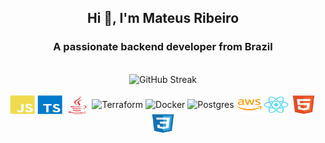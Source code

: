 <h2 align="center">Hi 👋, I'm Mateus Ribeiro</h1>
<h3 align="center">A passionate backend developer from Brazil</h3>
<br/>

<div align="center">
  <img src="https://streak-stats.demolab.com?user=MateusRb&theme=dark&hide_border=true&exclude_days=Sun%2CSat" alt="GitHub Streak" />
  <!-- <img height="180em" src="https://github-readme-stats-mateus-ribeiros-projects-78ceac28.vercel.app/api?username=MateusRb&show_icons=true&theme=dark&count_private=true"/> -->
<!--   <img height="195em" src="https://github-readme-stats-mateus-ribeiros-projects-78ceac28.vercel.app/api/top-langs/?username=MateusRb&layout=compact&langs_count=7&theme=dark&hide_border=true"/> -->
</div>
  
<div align="center"><br>
  <img align="center" alt="Js" height="30" width="40" src="https://raw.githubusercontent.com/devicons/devicon/master/icons/javascript/javascript-plain.svg">
  <img align="center" alt="Ts" height="30" width="40" src="https://raw.githubusercontent.com/devicons/devicon/master/icons/typescript/typescript-plain.svg">
  <img align="center" alt="Java" height="30" width="40" src="https://raw.githubusercontent.com/devicons/devicon/master/icons/java/java-plain.svg">
  <img align="center" alt="Terraform" height="30" width="40" src="https://cdn.jsdelivr.net/gh/devicons/devicon/icons/terraform/terraform-original.svg" />
  <img align="center" alt="Docker" height="30" width="40" src="https://cdn.jsdelivr.net/gh/devicons/devicon/icons/docker/docker-original.svg" />
  <img align="center" alt="Postgres" height="30" width="40" src="https://cdn.jsdelivr.net/gh/devicons/devicon/icons/postgresql/postgresql-original.svg">
  <img align="center" alt="Amazon" height="30" width="40" src="https://github.com/devicons/devicon/blob/v2.16.0/icons/amazonwebservices/amazonwebservices-plain-wordmark.svg">
  <img align="center" alt="React" height="30" width="40" src="https://raw.githubusercontent.com/devicons/devicon/master/icons/react/react-original.svg">
  <img align="center" alt="HTML" height="30" width="40" src="https://raw.githubusercontent.com/devicons/devicon/master/icons/html5/html5-original.svg">
  <img align="center" alt="CSS" height="30" width="40" src="https://raw.githubusercontent.com/devicons/devicon/master/icons/css3/css3-original.svg">
</div>
